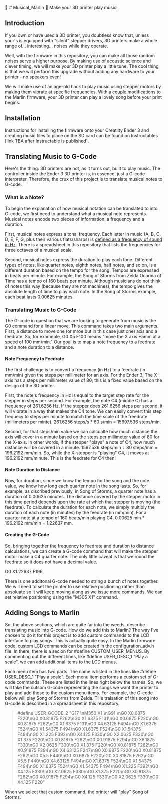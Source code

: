 :musical_score: # Musical_Marlin  :musical_score:
Make your 3D printer play music!

## Introduction
If you own or have used a 3D printer, you doubtless know that, unless your's is equipped with "silent" stepper drivers, 3D printers make a whole range of... interesting... noises while they operate.

Well, with the firmware in this repository, you can make all those random noises serve a higher purpose. By making use of acoustic science and clever timing, we will make your 3D printer play a little tune. The cool thing is that we will perform this upgrade without adding any hardware to your printer - no speakers even!

We will make use of an age-old hack to play music using stepper motors by making them vibrate at specific frequencies. With a couple modifications to the Marlin firmware, your 3D printer can play a lovely song before your print begins.

## Installation
Instructions for installing the firmware onto your Creatlity Ender 3 and creating music files to place on the SD card can be found on Instructables [link TBA after Instructable is published].

## Translating Music to G-Code
Here's the thing: 3D printers are not, as it turns out, built to play music. The controller inside the Ender 3 3D printer is, in essence, just a G-code interpreter. Therefore, the crux of this project is to translate musical notes to G-code.

### What is a Note?
To begin the explanation of how musical notation can be translated to into G-code, we first need to understand what a musical note represents. Musical notes encode two pieces of information: a frequency and a duration.

First, musical notes express a tonal frequency. Each letter in music (A, B, C, D, E, F, G, plus their various flats/sharps) is [defined as a frequency of sound in Hz](https://en.wikipedia.org/wiki/Piano_key_frequencies). There is a spreadsheet in this repository that lists the frequencies for three octaves of a musical scale.

Second, musical notes express the duration to play each tone. Different types of notes, like quarter notes, eighth notes, half notes, and so on, is a different duration based on the tempo for the song. Tempos are expressed in beats per minute. For example, the Song of Storms from Zelda Ocarina of Time has a tempo of 160 beats per minute. Although musicians do not think of notes this way (because they are not machines), the tempo gives the absolute length of time to play each note. In the Song of Storms example, each beat lasts 0.00625 minutes.

### Translating Music to G-Code
The G-code in question that we are looking to generate from music is the G0 command for a linear move. This command takes two main arguments. First, a distance to move one (or mroe but in this case just one) axis and a feedrate. So, for examnple, G0 X5 F100 means "move the X axis +5mm at a speed of 100 mm/min." Our goal is to map a note frequency to a feedrate and a note duration to a distance.

#### Note Frequency to Feedrate
The first challenge is to convert a frequency (in Hz) to a feedrate (in mm/min) given the steps per millimeter for an axis. For the Ender 3, The X-axis has a steps per millimeter value of 80; this is a fixed value based on the design of the 3D printer.

First, the note's frequency in Hz is equal to the target step rate for the stepper in steps per second. For example, the note C4 (middle C) has a frequency of 261.6256 Hz. If the stepper does 261.6256 steps per second, it will vibrate in a way that makes the C4 tone. We can easily convert this step frequecy to steps per minute to match the time scale of the freedrate (millimeters per minte). 261.6256 steps/s * 60 s/min = 15697.536 steps/min. 

Second, for that steps/min value we can calcualte how much distance the axis will cover in a minute based on the steps per millimeter value of 80 for the X-axis. In other words, if the stepper "plays" a note of C4, how much distance will be covered in a minute. 1597.536 steps/min ÷ 80 steps/mm = 196.2192 mm/min. So, while the X-stepper is "playing" C4, it moves at 196.2192 mm/minute. This is the feedrate for C4 then!

#### Note Duration to Distance
Now, for duration, since we know the tempo for the song and the note value, we know how long each quarter note in the song lasts. So, for example, as discribed previously, in Song of Storms, a quarter note has a duration of 0.00625 minutes. The distance covered by the stepper motor in this time period depends upon the rate at which that stepper is moving (the feedrate). To calculate the duration for each note, we simply multiply the duration of each note (in minutes) by the feedrate (in mm/min). For a quarter note at a tempo of 160 beats/min playing C4, 0.00625 min * 196.2192 mm/min = 1.22637 mm.

#### Creating the G-Code
So, bringing together the frequency to feedrate and duration to distance calculations, we can create a G-code command that will make the stepper motor make a C4 quarter note. The only little caveat is that we round the feedrate so it does not have a decimal value.

G0 X1.22637 F196

There is one additonal G-code needed to string a bunch of notes together. We will need to set the printer to use relative positioning rather than absoluate so it will keep moving along as we issue more commands. We can set relative positioning using the "M305 X1" command.

## Adding Songs to Marlin
So, the above sections, which are quite far into the weeds, describe translating music into G-code. How do we add this to Marlin? The way I've chosen to do it for this project is to add custom commands to the LCD interface to play songs. This is actually quite easy. In the Marlin firmware code, custom LCD commands can be created in the configuration_adv.h file. In there, there is a secion for #define CUSTOM_USER_MENUS. By commenting out the different lines, like #define USER_DESC_1 "Play a scale", we can add additional items to the LCD menus. 

Each menu item has two parts. The name is listed in the lines like #define USER_DESC_1 "Play a scale". Each menu item performs a custom set of G-code commands. These are listed in the lines right below the names. So, we will take the cutsom G-code representing the songs we want the printer to play and add those to the custom menu items. For example, the G-code below will play Song of Storms from Zelda. THe tralsation of this song into G-code is described in a spreadsheet in this repository.

> #define USER_GCODE_2 "G17 \nM350 X1 \nG91 \nG0 X0.6875 F220\nG0 X0.81875 F262\nG0 X1.6375 F131\nG0 X0.6875 F220\nG0 X0.81875 F262\nG0 X1.6375 F131\nG0 X4.63125 F494\nG0 X1.6375 F524\nG0 X1.54375 F494\nG0 X1.6375 F524\nG0 X1.54375 F494\nG0 X1.225 F392\nG0 X4.125 F330\nG0 X2.0625 F330\nG0 X1.375 F220\nG0 X0.81875 F262\nG0 X0.91875 F294\nG0 X6.1875 F330\nG0 X2.0625 F330\nG0 X1.375 F220\nG0 X0.81875 F262\nG0 X0.91875 F294\nG0 X4.63125 F247\nG0 X0.6875 F220\nG0 X0.81875 F262\nG0 X5.5 F440\nG0 X0.6875 F220\nG0 X0.81875 F262\nG0 X5.5 F440\nG0 X4.63125 F494\nG0 X1.6375 F524\nG0 X1.54375 F494\nG0 X1.6375 F524\nG0 X1.54375 F494\nG0 X1.225 F392\nG0 X4.125 F330\nG0 X2.0625 F330\nG0 X1.375 F220\nG0 X0.81875 F262\nG0 X0.91875 F294\nG0 X4.125 F330\nG0 X2.0625 F330\nG0 X4.125 F220"

When we select that custom command, the printer will "play" Song of Storms.

